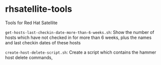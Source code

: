 # rhsatellite-tools
Tools for Red Hat Satellite

`get-hosts-last-checkin-date-more-than-6-weeks.sh`: Show the number of hosts which have not checked in for more than 6 weeks, plus the names and last checkin dates of these hosts

`create-host-delete-script.sh`: Create a script which contains the hammer host delete commands, 
